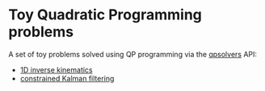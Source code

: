 # Toy Quadratic Programming problems

A set of toy problems solved using QP programming via the [qpsolvers](https://github.com/stephane-caron/qpsolvers) API:

- [1D inverse kinematics](1d_inverse_kinematics)
- [constrained Kalman filtering](constrained_kf)
